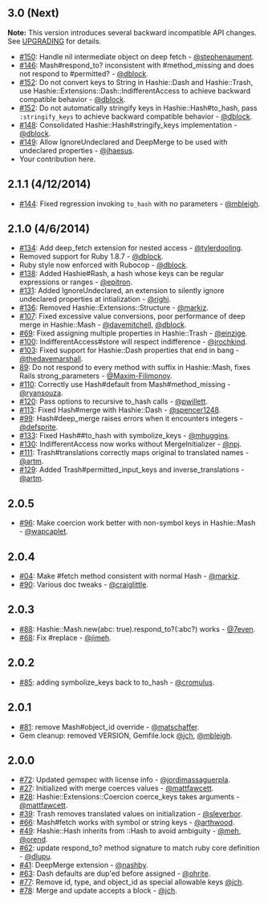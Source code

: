## 3.0 (Next)

**Note:** This version introduces several backward incompatible API changes. See [UPGRADING](UPGRADING.md) for details.

* [#150](https://github.com/intridea/hashie/pull/159): Handle nil intermediate object on deep fetch - [@stephenaument](https://github.com/stephenaument).
* [#146](https://github.com/intridea/hashie/issues/146): Mash#respond_to? inconsistent with #method_missing and does not respond to #permitted? - [@dblock](https://github.com/dblock).
* [#152](https://github.com/intridea/hashie/pull/152): Do not convert keys to String in Hashie::Dash and Hashie::Trash, use Hashie::Extensions::Dash::IndifferentAccess to achieve backward compatible behavior - [@dblock](https://github.com/dblock).
* [#152](https://github.com/intridea/hashie/pull/152): Do not automatically stringify keys in Hashie::Hash#to_hash, pass `:stringify_keys` to achieve backward compatible behavior - [@dblock](https://github.com/dblock).
* [#148](https://github.com/intridea/hashie/pull/148): Consolidated Hashie::Hash#stringify_keys implementation - [@dblock](https://github.com/dblock).
* [#149](https://github.com/intridea/hashie/issues/149): Allow IgnoreUndeclared and DeepMerge to be used with undeclared properties - [@jhaesus](https://github.com/jhaesus).
* Your contribution here.

## 2.1.1 (4/12/2014)

* [#144](https://github.com/intridea/hashie/issues/144): Fixed regression invoking `to_hash` with no parameters - [@mbleigh](https://github.com/mbleigh).

## 2.1.0 (4/6/2014)

* [#134](https://github.com/intridea/hashie/pull/134): Add deep_fetch extension for nested access - [@tylerdooling](https://github.com/tylerdooling).
* Removed support for Ruby 1.8.7 - [@dblock](https://github.com/dblock).
* Ruby style now enforced with Rubocop - [@dblock](https://github.com/dblock).
* [#138](https://github.com/intridea/hashie/pull/138): Added Hashie#Rash, a hash whose keys can be regular expressions or ranges - [@epitron](https://github.com/epitron).
* [#131](https://github.com/intridea/hashie/pull/131): Added IgnoreUndeclared, an extension to silently ignore undeclared properties at intialization - [@righi](https://github.com/righi).
* [#136](https://github.com/intridea/hashie/issues/136): Removed Hashie::Extensions::Structure - [@markiz](https://github.com/markiz).
* [#107](https://github.com/intridea/hashie/pull/107): Fixed excessive value conversions, poor performance of deep merge in Hashie::Mash - [@davemitchell](https://github.com/dblock), [@dblock](https://github.com/dblock).
* [#69](https://github.com/intridea/hashie/issues/69): Fixed assigning multiple properties in Hashie::Trash - [@einzige](https://github.com/einzige).
* [#100](https://github.com/intridea/hashie/pull/100): IndifferentAccess#store will respect indifference - [@jrochkind](https://github.com/jrochkind).
* [#103](https://github.com/intridea/hashie/pull/103): Fixed support for Hashie::Dash properties that end in bang - [@thedavemarshall](https://github.com/thedavemarshall).
* [89](https://github.com/intridea/hashie/issues/89): Do not respond to every method with suffix in Hashie::Mash, fixes Rails strong_parameters - [@Maxim-Filimonov](https://github.com/Maxim-Filimonov).
* [#110](https://github.com/intridea/hashie/pull/110): Correctly use Hash#default from Mash#method_missing - [@ryansouza](https://github.com/ryansouza).
* [#120](https://github.com/intridea/hashie/pull/120): Pass options to recursive to_hash calls - [@pwillett](https://github.com/pwillett).
* [#113](https://github.com/intridea/hashie/issues/113): Fixed Hash#merge with Hashie::Dash - [@spencer1248](https://github.com/spencer1248).
* [#99](https://github.com/intridea/hashie/issues/99): Hash#deep_merge raises errors when it encounters integers - [@defsprite](https://github.com/defsprite).
* [#133](https://github.com/intridea/hashie/pull/133): Fixed Hash##to_hash with symbolize_keys - [@mhuggins](https://github.com/mhuggins).
* [#130](https://github.com/intridea/hashie/pull/130): IndifferentAccess now works without MergeInitializer - [@npj](https://github.com/npj).
* [#111](https://github.com/intridea/hashie/issues/111): Trash#translations correctly maps original to translated names - [@artm](https://github.com/artm).
* [#129](https://github.com/intridea/hashie/pull/129): Added Trash#permitted_input_keys and inverse_translations - [@artm](https://github.com/artm).

## 2.0.5

* [#96](https://github.com/intridea/hashie/pull/96): Make coercion work better with non-symbol keys in Hashie::Mash - [@wapcaplet](https://github.com/wapcaplet).

## 2.0.4

* [#04](https://github.com/intridea/hashie/pull/94): Make #fetch method consistent with normal Hash - [@markiz](https://github.com/markiz).
* [#90](https://github.com/intridea/hashie/pull/90): Various doc tweaks - [@craiglittle](https://github.com/craiglittle).

## 2.0.3

* [#88](https://github.com/intridea/hashie/pull/88): Hashie::Mash.new(abc: true).respond_to?(:abc?) works - [@7even](https://github.com/7even).
* [#68](https://github.com/intridea/hashie/pull/68): Fix #replace - [@jimeh](https://github.com/jimeh).

## 2.0.2

* [#85](https://github.com/intridea/hashie/pull/85): adding symbolize_keys back to to_hash - [@cromulus](https://github.com/cromulus).

## 2.0.1

* [#81](https://github.com/intridea/hashie/pull/81): remove Mash#object_id override - [@matschaffer](https://github.com/matschaffer).
* Gem cleanup: removed VERSION, Gemfile.lock [@jch](https://github.com/jch), [@mbleigh](https://github.com/mbleigh).

## 2.0.0

* [#72](https://github.com/intridea/hashie/pull/72): Updated gemspec with license info - [@jordimassaguerpla](https://github.com/jordimassaguerpla).
* [#27](https://github.com/intridea/hashie/pull/27): Initialized with merge coerces values - [@mattfawcett](https://github.com/mattfawcett).
* [#28](https://github.com/intridea/hashie/pull/28): Hashie::Extensions::Coercion coerce_keys takes arguments - [@mattfawcett](https://github.com/mattfawcett).
* [#39](https://github.com/intridea/hashie/pull/39): Trash removes translated values on initialization - [@sleverbor](https://github.com/sleverbor).
* [#66](https://github.com/intridea/hashie/pull/66): Mash#fetch works with symbol or string keys - [@arthwood](https://github.com/arthwood).
* [#49](https://github.com/intridea/hashie/pull/49): Hashie::Hash inherits from ::Hash to avoid ambiguity - [@meh](https://github.com/meh), [@orend](https://github.com/orend).
* [#62](https://github.com/intridea/hashie/pull/62): update respond_to? method signature to match ruby core definition - [@dlupu](https://github.com/dlupu).
* [#41](https://github.com/intridea/hashie/pull/41): DeepMerge extension - [@nashby](https://github.com/nashby).
* [#63](https://github.com/intridea/hashie/pull/63): Dash defaults are dup'ed before assigned - [@ohrite](https://github.com/ohrite).
* [#77](https://github.com/intridea/hashie/pull/77): Remove id, type, and object_id as special allowable keys [@jch](https://github.com/jch).
* [#78](https://github.com/intridea/hashie/pull/78): Merge and update accepts a block - [@jch](https://github.com/jch).
